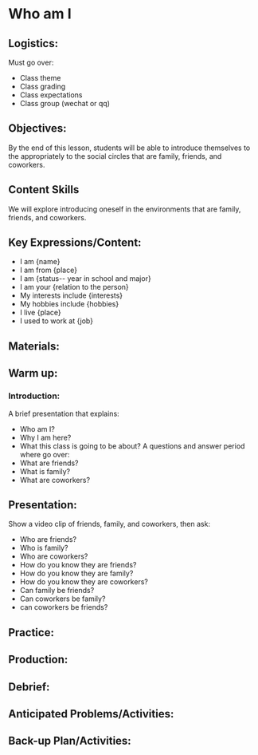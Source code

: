# Who am I

## Logistics:
Must go over:
- Class theme
- Class grading
- Class expectations
- Class group (wechat or qq)


## Objectives:
By the end of this lesson, students will be able to introduce themselves to the appropriately to the social circles that are family, friends, and coworkers.

## Content Skills
We will explore introducing oneself in the environments that are family, friends, and coworkers.

## Key Expressions/Content:
- I am {name}
- I am from {place}
- I am {status-- year in school and major} 
- I am your {relation to the person}
- My interests include {interests}
- My hobbies include {hobbies}
- I live {place}
- I used to work at {job}
## Materials:

## Warm up:
### Introduction:
A brief presentation that explains:
- Who am I?
- Why I am here?
- What this class is going to be about?
A questions and answer period where go over:
- What are friends?
- What is family?
- What are coworkers?


## Presentation:
Show a video clip of friends, family, and coworkers, then ask:
- Who are friends?
- Who is family?
- Who are coworkers?
- How do you know they are friends?
- How do you know they are family?
- How do you know they are coworkers?
- Can family be friends?
- Can coworkers be family?
- can coworkers be friends?

## Practice:

## Production:

## Debrief:

## Anticipated Problems/Activities:

## Back-up Plan/Activities:

